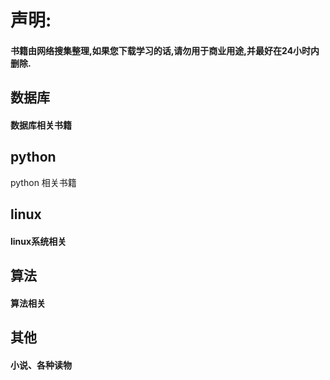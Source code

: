 # 声明:

#### 书籍由网络搜集整理,如果您下载学习的话,请勿用于商业用途,并最好在24小时内删除.

## 数据库
#### 数据库相关书籍

## python 
python 相关书籍

## linux
#### linux系统相关

## 算法
#### 算法相关
## 其他
#### 小说、各种读物